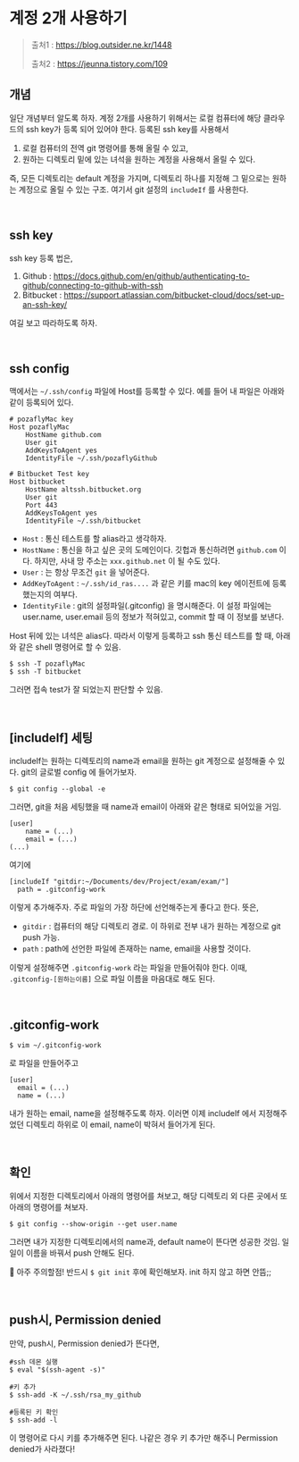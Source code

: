 # 계정 2개 사용하기

> 출처1 : https://blog.outsider.ne.kr/1448
>
> 출처2 : https://jeunna.tistory.com/109



## 개념

일단 개념부터 알도록 하자. 계정 2개를 사용하기 위해서는 로컬 컴퓨터에 해당 클라우드의 ssh key가 등록 되어 있어야 한다. 등록된 ssh key를 사용해서 

1. 로컬 컴퓨터의 전역 git 명령어를 통해 올릴 수 있고,
2. 원하는 디렉토리 밑에 있는 녀석을 원하는 계정을 사용해서 올릴 수 있다.

즉, 모든 디렉토리는 default 계정을 가지며, 디렉토리 하나를 지정해 그 밑으로는 원하는 계정으로 올릴 수 있는 구조. 여기서 git 설정의 `includeIf` 를 사용한다.

<br/>

## ssh key

ssh key 등록 법은,

1. Github : https://docs.github.com/en/github/authenticating-to-github/connecting-to-github-with-ssh
2. Bitbucket : https://support.atlassian.com/bitbucket-cloud/docs/set-up-an-ssh-key/

여길 보고 따라하도록 하자.

<br/>

## ssh config

맥에서는 `~/.ssh/config` 파일에 Host를 등록할 수 있다. 예를 들어 내 파일은 아래와 같이 등록되어 있다.

```
# pozaflyMac key
Host pozaflyMac
    HostName github.com
    User git
    AddKeysToAgent yes
    IdentityFile ~/.ssh/pozaflyGithub

# Bitbucket Test key
Host bitbucket
    HostName altssh.bitbucket.org
    User git
    Port 443
    AddKeysToAgent yes
    IdentityFile ~/.ssh/bitbucket
```

- `Host` : 통신 테스트를 할 alias라고 생각하자.
- `HostName` : 통신을 하고 싶은 곳의 도메인이다. 깃헙과 통신하려면 `github.com` 이다. 하지만, 사내 망 주소는 `xxx.github.net` 이 될 수도 있다.
- `User` : 는 항상 무조건 `git` 을 넣어준다.
- `AddKeyToAgent` : `~/.ssh/id_ras....` 과 같은 키를 mac의 key 에이전트에 등록했는지의 여부다.
- `IdentityFile` : git의 설정파일(.gitconfig) 을 명시해준다. 이 설정 파일에는 user.name, user.email 등의 정보가 적혀있고, commit 할 때 이 정보를 보낸다.

Host 뒤에 있는 녀석은 alias다. 따라서 이렇게 등록하고 ssh 통신 테스트를 할 때, 아래와 같은 shell 명령어로 할 수 있음.

```shell
$ ssh -T pozaflyMac
$ ssh -T bitbucket
```

그러면 접속 test가 잘 되었는지 판단할 수 있음. 

<br/>

## [includeIf] 세팅

includeIf는 원하는 디렉토리의 name과 email을 원하는 git 계정으로 설정해줄 수 있다. git의 글로벌 config 에 들어가보자.

```shell
$ git config --global -e
```

그러면, git을 처음 세팅했을 때 name과 email이 아래와 같은 형태로 되어있을 거임.

```
[user]
	name = (...)
	email = (...)
(...)
```

여기에 

```
[includeIf "gitdir:~/Documents/dev/Project/exam/exam/"]
  path = .gitconfig-work
```

이렇게 추가해주자. 주로 파일의 가장 하단에 선언해주는게 좋다고 한다. 뜻은,

- `gitdir` : 컴퓨터의 해당 디렉토리 경로. 이 하위로 전부 내가 원하는 계정으로 git push 가능.
- `path` : path에 선언한 파일에 존재하는 name, email을 사용할 것이다.

이렇게 설정해주면 `.gitconfig-work` 라는 파일을 만들어줘야 한다. 이때, `.gitconfig-[원하는이름]` 으로 파일 이름을 마음대로 해도 된다.

<br/>

## .gitconfig-work

```shell
$ vim ~/.gitconfig-work
```

로 파일을 만들어주고

```
[user]
  email = (...)
  name = (...)
```

내가 원하는 email, name을 설정해주도록 하자. 이러면 이제 includeIf 에서 지정해주었던 디렉토리 하위로 이 email, name이 박혀서 들어가게 된다.

<br/>

## 확인

위에서 지정한 디렉토리에서 아래의 명령어를 쳐보고, 해당 디렉토리 외 다른 곳에서 또 아래의 명령어를 쳐보자.

```shell
$ git config --show-origin --get user.name
```

그러면 내가 지정한 디렉토리에서의 name과, default name이 뜬다면 성공한 것임. 일일이 이름을 바꿔서 push 안해도 된다.

📌 아주 주의할점! 반드시 `$ git init` 후에 확인해보자. init 하지 않고 하면 안뜸;;

<br/>

## push시, Permission denied

만약, push시, Permission denied가 뜬다면,

```shell
#ssh 데몬 실행 
$ eval "$(ssh-agent -s)" 

#키 추가 
$ ssh-add -K ~/.ssh/rsa_my_github 

#등록된 키 확인 
$ ssh-add -l
```

이 명령어로 다시 키를 추가해주면 된다. 나같은 경우 키 추가만 해주니 Permission denied가 사라졌다!
